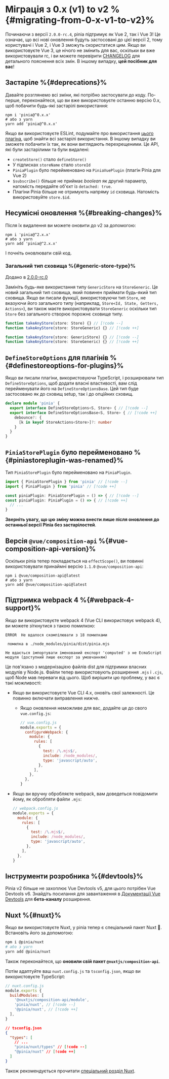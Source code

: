 # Міграція з 0.x (v1) to v2 %{#migrating-from-0-x-v1-to-v2}%

Починаючи з версії `2.0.0-rc.4`, pinia підтримує як Vue 2, так і Vue 3! Це означає, що всі нові оновлення будуть застосовані до цієї версії 2, тому користувачі і Vue 2, і Vue 3 зможуть скористатися цим. Якщо ви використовуєте Vue 3, це нічого не змінить для вас, оскільки ви вже використовували rc, і ви можете перевірити [CHANGELOG](https://github.com/vuejs/pinia/blob/v2/packages/pinia/CHANGELOG.md) для детального пояснення всіх змін. В іншому випадку, **цей посібник для вас**!

## Застаріле %{#deprecations}%

Давайте розглянемо всі зміни, які потрібно застосувати до коду. По-перше, переконайтеся, що ви вже використовуєте останню версію 0.x, щоб побачити будь-які застарілі використання:

```shell
npm i 'pinia@^0.x.x'
# або з yarn
yarn add 'pinia@^0.x.x'
```

Якщо ви використовуєте ESLint, подумайте про використання [цього плагіна](https://github.com/gund/eslint-plugin-deprecation), щоб знайти всі застарілі використання. В іншому випадку ви зможете побачити їх так, як вони виглядають перехрещеними. Це API, які були застарілими та були видалені:

- `createStore()` стало `defineStore()`
- У підписках `storeName` стало `storeId`
- `PiniaPlugin` було перейменовано на `PiniaVuePlugin` (плагін Pinia для Vue 2)
- `$subscribe()` більше не приймає _boolean_ як другий параметр, натомість передайте об'єкт із `detached: true`.
- Плагіни Pinia більше не отримують напряму `id` сховища. Натомість використовуйте `store.$id`.

## Несумісні оновлення %{#breaking-changes}%

Після їх видалення ви можете оновити до v2 за допомогою:

```shell
npm i 'pinia@^2.x.x'
# або з yarn
yarn add 'pinia@^2.x.x'
```

І почніть оновлювати свій код.

### Загальний тип сховища %{#generic-store-type}%

Додано в [2.0.0-rc.0](https://github.com/vuejs/pinia/blob/v2/packages/pinia/CHANGELOG.md#200-rc0-2021-07-28)

Замініть будь-яке використання типу `GenericStore` на `StoreGeneric`. Це новий загальний тип сховища, який повинен приймати будь-який тип сховища. Якщо ви писали функції, використовуючи тип `Store`, не вказуючи його загального типу (наприклад, `Store<Id, State, Getters, Actions>`), ви також маєте використовувати `StoreGeneric` оскільки тип `Store` без загального створює порожнє сховище типу.

```ts
function takeAnyStore(store: Store) {} // [!code --]
function takeAnyStore(store: StoreGeneric) {} // [!code ++]

function takeAnyStore(store: GenericStore) {} // [!code --]
function takeAnyStore(store: StoreGeneric) {} // [!code ++]
```

## `DefineStoreOptions` для плагінів %{#definestoreoptions-for-plugins}%

Якщо ви писали плагіни, використовуючи TypeScript, і розширювали тип `DefineStoreOptions`, щоб додати власні властивості, вам слід перейменувати його на `DefineStoreOptionsBase`. Цей тип буде застосовано як до сховищ setup, так і до опційних сховищ.

```ts
declare module 'pinia' {
  export interface DefineStoreOptions<S, Store> { // [!code --]
  export interface DefineStoreOptionsBase<S, Store> { // [!code ++]
    debounce?: {
      [k in keyof StoreActions<Store>]?: number
    }
  }
}
```

## `PiniaStorePlugin` було перейменовано %{#piniastoreplugin-was-renamed}%

Тип `PiniaStorePlugin` було перейменовано на `PiniaPlugin`.

```ts
import { PiniaStorePlugin } from 'pinia' // [!code --]
import { PiniaPlugin } from 'pinia' // [!code ++]

const piniaPlugin: PiniaStorePlugin = () => { // [!code --]
const piniaPlugin: PiniaPlugin = () => { // [!code ++]
  // ...
}
```

**Зверніть увагу, що цю зміну можна внести лише після оновлення до останньої версії Pinia без застарілостей**.

## Версія `@vue/composition-api` %{#vue-composition-api-version}%

Оскільки pinia тепер покладається на `effectScope()`, ви повинні використовувати принаймні версію `1.1.0` `@vue/composition-api`:

```shell
npm i @vue/composition-api@latest
# або з yarn
yarn add @vue/composition-api@latest
```

## Підтримка webpack 4 %{#webpack-4-support}%

Якщо ви використовуєте webpack 4 (Vue CLI використовує webpack 4), ви можете зіткнутися з такою помилкою:

```
ERROR  Не вдалося скомпілювати з 18 помилками

 помилка в ./node_modules/pinia/dist/pinia.mjs

Не вдається імпортувати іменований експорт 'computed' з не EcmaScript модуля (доступний лише експорт за умовчанням)
```

Це пов'язано з модернізацією файлів dist для підтримки власних модулів у Node.js. Файли тепер використовують розширення `.mjs` і `.cjs`, щоб Node мав переваги від цього. Щоб вирішити цю проблему, у вас є такі можливості:

- Якщо ви використовуєте Vue CLI 4.x, оновіть свої залежності. Це повинно включати виправлення нижче.
  - Якщо оновлення неможливе для вас, додайте це до свого `vue.config.js`:

    ```js
    // vue.config.js
    module.exports = {
      configureWebpack: {
        module: {
          rules: [
            {
              test: /\.mjs$/,
              include: /node_modules/,
              type: 'javascript/auto',
            },
          ],
        },
      },
    }
    ```

- Якщо ви вручну обробляєте webpack, вам доведеться повідомити йому, як обробляти файли `.mjs`:

  ```js
  // webpack.config.js
  module.exports = {
    module: {
      rules: [
        {
          test: /\.mjs$/,
          include: /node_modules/,
          type: 'javascript/auto',
        },
      ],
    },
  }
  ```

## Інструменти розробника %{#devtools}%

Pinia v2 більше не захоплює Vue Devtools v5, для цього потрібен Vue Devtools v6. Знайдіть посилання для завантаження в [Документації Vue Devtools](https://devtools.vuejs.org/guide/installation.html#chrome) для **бета-каналу** розширення.

## Nuxt %{#nuxt}%

Якщо ви використовуєте Nuxt, у pinia тепер є спеціальний пакет Nuxt 🎉. Встановіть його за допомогою:

```bash
npm i @pinia/nuxt
# або з yarn
yarn add @pinia/nuxt
```

Також переконайтеся, що **оновили свій пакет `@nuxtjs/composition-api`**.

Потім адаптуйте ваш `nuxt.config.js` та `tsconfig.json`, якщо ви використовуєте TypeScript:

```js
// nuxt.config.js
module.exports {
  buildModules: [
    '@nuxtjs/composition-api/module',
    'pinia/nuxt', // [!code --]
    '@pinia/nuxt', // [!code ++]
  ],
}
```

```json
// tsconfig.json
{
  "types": [
    // ...
    "pinia/nuxt/types" // [!code --]
    "@pinia/nuxt" // [!code ++]
  ]
}
```

Також рекомендується прочитати [спеціальний розділ Nuxt](../ssr/nuxt.md).
